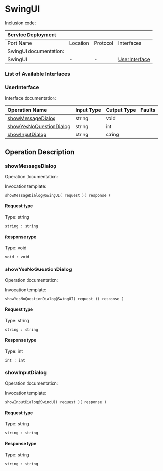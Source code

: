 <!-- cSpell:disable -->
<!-- markdownlint-disable -->
<!-- editorconfig-checker-disable -->

# SwingUI

Inclusion code: 

| Service Deployment     |          |          |                                            |
|:-----------------------|:---------|:---------|:-------------------------------------------|
| Port Name              | Location | Protocol | Interfaces                                 |
| SwingUI documentation: |          |          |                                            |
| SwingUI                | -        | -        | [UserInterface](swing_ui.md#UserInterface) |

### List of Available Interfaces

### UserInterface <a id="UserInterface"></a>

Interface documentation:

| Operation Name                                                 | Input Type | Output Type | Faults |
|:---------------------------------------------------------------|:-----------|:------------|:-------|
| [showMessageDialog](swing_ui.md#showMessageDialog)             | string     | void        |        |
| [showYesNoQuestionDialog](swing_ui.md#showYesNoQuestionDialog) | string     | int         |        |
| [showInputDialog](swing_ui.md#showInputDialog)                 | string     | string      |        |

## Operation Description

### showMessageDialog <a id="showMessageDialog"></a>

Operation documentation:

Invocation template:

```jolie
showMessageDialog@SwingUI( request )( response )
```

#### Request type

Type: string

`string : string`

#### Response type

Type: void

`void : void`

### showYesNoQuestionDialog <a id="showYesNoQuestionDialog"></a>

Operation documentation:

Invocation template:

```jolie
showYesNoQuestionDialog@SwingUI( request )( response )
```

#### Request type

Type: string

`string : string`

#### Response type

Type: int

`int : int`

### showInputDialog <a id="showInputDialog"></a>

Operation documentation:

Invocation template:

```jolie
showInputDialog@SwingUI( request )( response )
```

#### Request type

Type: string

`string : string`

#### Response type

Type: string

`string : string`

